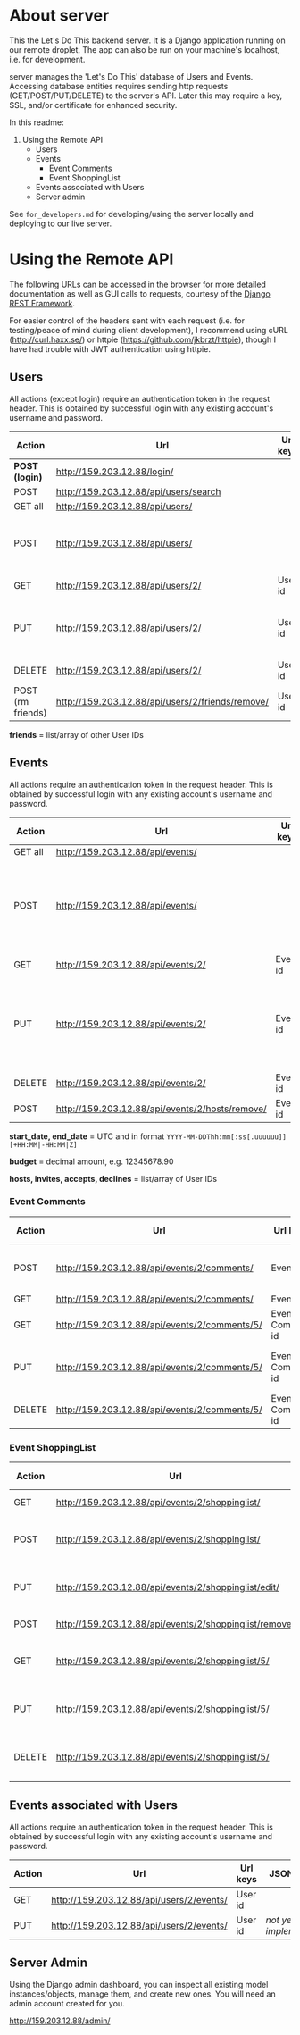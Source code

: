 # About server

This the Let's Do This backend server.  It is a Django application running on our remote droplet. The app can also be run on your machine's localhost, i.e. for development.

server manages the 'Let's Do This' database of Users and Events. Accessing database entities requires sending http requests (GET/POST/PUT/DELETE) to the server's API. Later this may require a key, SSL, and/or certificate for enhanced security.

In this readme:

1. Using the Remote API
	* Users
	* Events
		* Event Comments
		* Event ShoppingList
	* Events associated with Users
	* Server admin

See `for_developers.md` for developing/using the server locally and deploying to our live server.



# Using the Remote API

The following URLs can be accessed in the browser for more detailed documentation as well as GUI calls to requests, courtesy of the [Django REST Framework](http://www.django-rest-framework.org/).

For easier control of the headers sent with each request (i.e. for testing/peace of mind during client development), I recommend using cURL (http://curl.haxx.se/) or httpie (https://github.com/jkbrzt/httpie), though I have had trouble with JWT authentication using httpie.



## Users

All actions (except login) require an authentication token in the request header. This is obtained by successful login with any existing account's username and password.

| Action            | Url                                               | Url keys   | JSON keys                                     |
| ----------------- | ------------------------------------------------  | ---------- | --------------------------------------------- |
| **POST (login)**  | http://159.203.12.88/login/                       |            | username, password                            |
| POST              | http://159.203.12.88/api/users/search             |            | username                                      |
| GET all           | http://159.203.12.88/api/users/                   |            |                                               |
| POST              | http://159.203.12.88/api/users/                   |            | username, password, email, phone, friends     |
| GET               | http://159.203.12.88/api/users/2/                 | User id    |                                               |
| PUT               | http://159.203.12.88/api/users/2/                 | User id    | username, password, email, phone, friends     |
| DELETE            | http://159.203.12.88/api/users/2/                 | User id    |                                               |
| POST (rm friends) | http://159.203.12.88/api/users/2/friends/remove/  | User id    | friends (to remove)                           |

**friends** = list/array of other User IDs



## Events

All actions require an authentication token in the request header. This is obtained by successful login with any existing account's username and password.

| Action   | Url                                             | Url keys             | JSON keys                                     |
| -------- | ----------------------------------------------- | -------------------- | --------------------------------------------- |
| GET all  | http://159.203.12.88/api/events/                |                      |                                               |
| POST     | http://159.203.12.88/api/events/                |                      | display_name, start_date, end_date, budget, location, hosts, invites, accepts, declines    |
| GET      | http://159.203.12.88/api/events/2/              | Event id             |                                               |
| PUT      | http://159.203.12.88/api/events/2/              | Event id             | display_name, start_date, end_date, budget, location, hosts, invites, accepts, declines     |
| DELETE   | http://159.203.12.88/api/events/2/              | Event id             |                                               |
| POST     | http://159.203.12.88/api/events/2/hosts/remove/ | Event id             | hosts (to remove)                             |

**start_date, end_date** = UTC and in format `YYYY-MM-DDThh:mm[:ss[.uuuuuu]][+HH:MM|-HH:MM|Z]`

**budget** = decimal amount, e.g. 12345678.90

**hosts, invites, accepts, declines** = list/array of User IDs



### Event Comments

| Action   | Url                                             | Url keys             | JSON keys                                     |
| -------- | ----------------------------------------------- | -------------------- | --------------------------------------------- |
| POST     | http://159.203.12.88/api/events/2/comments/     | Event id             | author (user id), post_date, content          |
| GET      | http://159.203.12.88/api/events/2/comments/     | Event id             |                                               |
| GET      | http://159.203.12.88/api/events/2/comments/5/   | Event id, Comment id |                                               |
| PUT      | http://159.203.12.88/api/events/2/comments/5/   | Event id, Comment id | author (user id), post_date, content          |
| DELETE   | http://159.203.12.88/api/events/2/comments/5/   | Event id, Comment id |                                               |



### Event ShoppingList

| Action   | Url                                                    | Url keys             | JSON keys                                     |
| -------- | ------------------------------------------------------ | -------------------- | --------------------------------------------- |
| GET      | http://159.203.12.88/api/events/2/shoppinglist/        | Event id             |                                               |
| POST     | http://159.203.12.88/api/events/2/shoppinglist/        | Event id             | display_name, quantity, cost, supplier, ready |
| PUT      | http://159.203.12.88/api/events/2/shoppinglist/edit/   | Event id             | display_name, quantity, cost, supplier, ready |
| POST     | http://159.203.12.88/api/events/2/shoppinglist/remove/ | Event id             | item_id                                       |
| GET      | http://159.203.12.88/api/events/2/shoppinglist/5/      | Event id, Item id    |                                               |
| PUT      | http://159.203.12.88/api/events/2/shoppinglist/5/      | Event id, Item id    | display_name, quantity, cost, supplier, ready |
| DELETE   | http://159.203.12.88/api/events/2/shoppinglist/5/      | Event id, Item id    |                                               |



## Events associated with Users

All actions require an authentication token in the request header. This is obtained by successful login with any existing account's username and password.

| Action   | Url                                        | Url keys   | JSON keys             |
| -------- | ------------------------------------------ | ---------- | --------------------- |
| GET      | http://159.203.12.88/api/users/2/events/   | User id    |                       |
| PUT      | http://159.203.12.88/api/users/2/events/   | User id    | *not yet implemented* |



## Server Admin

Using the Django admin dashboard, you can inspect all existing model instances/objects, manage them, and create new ones. You will need an admin account created for you.

http://159.203.12.88/admin/
